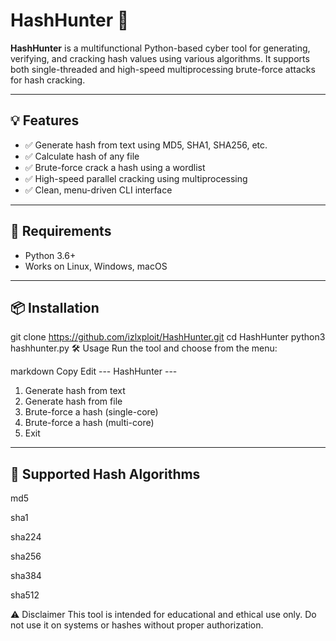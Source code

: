 # HashHunter 🔐

**HashHunter** is a multifunctional Python-based cyber tool for generating, verifying, and cracking hash values using various algorithms. It supports both single-threaded and high-speed multiprocessing brute-force attacks for hash cracking.

---

## 💡 Features

- ✅ Generate hash from text using MD5, SHA1, SHA256, etc.
- ✅ Calculate hash of any file
- ✅ Brute-force crack a hash using a wordlist
- ✅ High-speed parallel cracking using multiprocessing
- ✅ Clean, menu-driven CLI interface

---

## 🚀 Requirements

- Python 3.6+
- Works on Linux, Windows, macOS

---

## 📦 Installation

git clone https://github.com/izlxploit/HashHunter.git
cd HashHunter
python3 hashhunter.py
🛠 Usage
Run the tool and choose from the menu:

markdown
Copy
Edit
--- HashHunter ---
1. Generate hash from text
2. Generate hash from file
3. Brute-force a hash (single-core)
4. Brute-force a hash (multi-core)
5. Exit

---

## 🧠 Supported Hash Algorithms
md5

sha1

sha224

sha256

sha384

sha512

⚠️ Disclaimer
This tool is intended for educational and ethical use only. Do not use it on systems or hashes without proper authorization.

